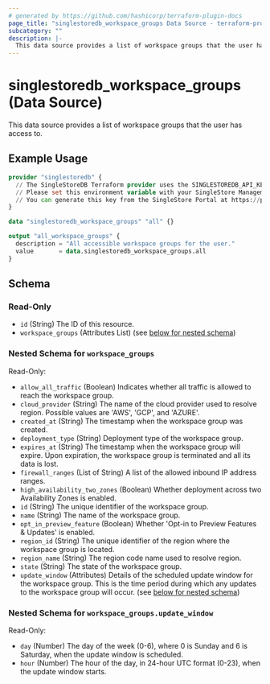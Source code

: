 ```yaml
---
# generated by https://github.com/hashicorp/terraform-plugin-docs
page_title: "singlestoredb_workspace_groups Data Source - terraform-provider-singlestoredb"
subcategory: ""
description: |-
  This data source provides a list of workspace groups that the user has access to.
---
```


# singlestoredb_workspace_groups (Data Source)

This data source provides a list of workspace groups that the user has access to.

## Example Usage

```terraform
provider "singlestoredb" {
  // The SingleStoreDB Terraform provider uses the SINGLESTOREDB_API_KEY environment variable for authentication. 
  // Please set this environment variable with your SingleStore Management API key.
  // You can generate this key from the SingleStore Portal at https://portal.singlestore.com/organizations/org-id/api-keys.
}

data "singlestoredb_workspace_groups" "all" {}

output "all_workspace_groups" {
  description = "All accessible workspace groups for the user."
  value       = data.singlestoredb_workspace_groups.all
}
```

<!-- schema generated by tfplugindocs -->
## Schema

### Read-Only

- `id` (String) The ID of this resource.
- `workspace_groups` (Attributes List) (see [below for nested schema](#nestedatt--workspace_groups))

<a id="nestedatt--workspace_groups"></a>
### Nested Schema for `workspace_groups`

Read-Only:

- `allow_all_traffic` (Boolean) Indicates whether all traffic is allowed to reach the workspace group.
- `cloud_provider` (String) The name of the cloud provider used to resolve region. Possible values are 'AWS', 'GCP', and 'AZURE'.
- `created_at` (String) The timestamp when the workspace group was created.
- `deployment_type` (String) Deployment type of the workspace group.
- `expires_at` (String) The timestamp when the workspace group will expire. Upon expiration, the workspace group is terminated and all its data is lost.
- `firewall_ranges` (List of String) A list of the allowed inbound IP address ranges.
- `high_availability_two_zones` (Boolean) Whether deployment across two Availability Zones is enabled.
- `id` (String) The unique identifier of the workspace group.
- `name` (String) The name of the workspace group.
- `opt_in_preview_feature` (Boolean) Whether 'Opt-in to Preview Features & Updates' is enabled.
- `region_id` (String) The unique identifier of the region where the workspace group is located.
- `region_name` (String) The region code name used to resolve region.
- `state` (String) The state of the workspace group.
- `update_window` (Attributes) Details of the scheduled update window for the workspace group. This is the time period during which any updates to the workspace group will occur. (see [below for nested schema](#nestedatt--workspace_groups--update_window))

<a id="nestedatt--workspace_groups--update_window"></a>
### Nested Schema for `workspace_groups.update_window`

Read-Only:

- `day` (Number) The day of the week (0-6), where 0 is Sunday and 6 is Saturday, when the update window is scheduled.
- `hour` (Number) The hour of the day, in 24-hour UTC format (0-23), when the update window starts.


